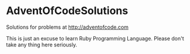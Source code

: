 # AdventOfCodeSolutions
Solutions for problems at http://adventofcode.com

This is just an excuse to learn Ruby Programming Language. Please don't take any thing here seriously.

